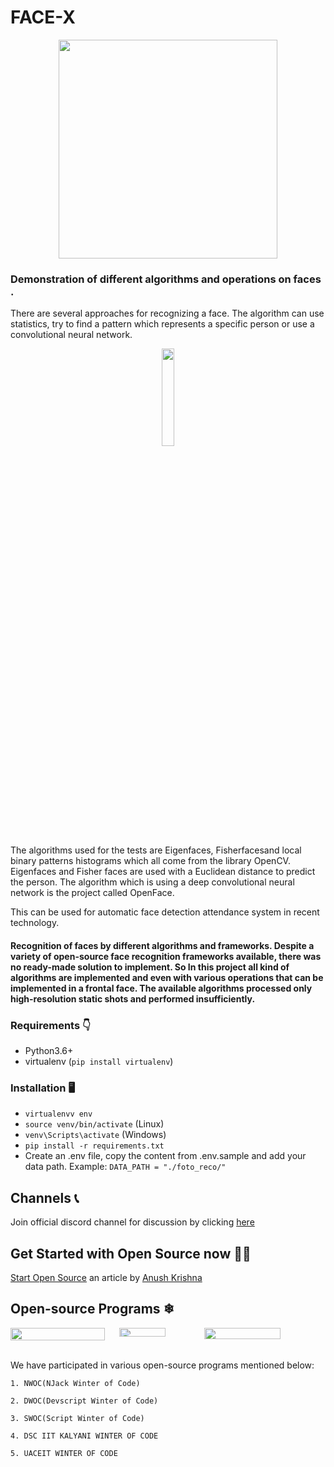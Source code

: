 # FACE-X


<div align="center">
<img src="https://github.com/akshitagupta15june/Face-X/blob/master/Cartoonify%20Image/facex.jpeg" width="350px" height="350px" align='center'>
</div>

### Demonstration of different algorithms and operations on faces . 

There are several approaches for recognizing a face. The algorithm can use statistics, try to find a pattern which represents a specific person or use a convolutional neural network. 
<div align="center">
<img src="https://media.giphy.com/media/AXorq76Tg3Vte/giphy.gif" width="20%"><br>
</div>

The algorithms used for the tests are Eigenfaces, Fisherfacesand local binary patterns histograms which all come from the library OpenCV. Eigenfaces and Fisher faces are used with a Euclidean distance to predict the person. The algorithm which is using a deep convolutional neural network is the project called OpenFace.

This can be used for automatic face detection attendance system in recent technology.


#### Recognition of faces by different algorithms and frameworks. Despite a variety of open-source face recognition frameworks available, there was no ready-made solution to implement. So In this project all kind of algorithms are implemented and even with various operations that can be implemented in a frontal face. The available algorithms processed only high-resolution static shots and performed insufficiently.


### Requirements 👇
- Python3.6+
- virtualenv (`pip install virtualenv`)

### Installation 🖥
- `virtualenvv env`
- `source venv/bin/activate` (Linux)
- `venv\Scripts\activate` (Windows)
- `pip install -r requirements.txt`
- Create an .env file, copy the content from .env.sample and add your data path. Example: `DATA_PATH = "./foto_reco/"`

## Channels 📞
Join official discord channel for discussion by clicking [here](https://discord.gg/d5GfFfy8)


## Get Started with Open Source now 👨‍💻

[Start Open Source](https://anush-venkatakrishna.medium.com/part-1-winter-or-summer-take-your-baby-steps-into-opensource-now-7d661235d7ff) an article by [Anush Krishna](https://github.com/anushkrishnav)


## Open-source Programs ❄

<div style="display: flex; flex-wrap: wrap;">
<div style="width:30%; display: flex; align-items:center; justify-content: center; flex-direction: column;">
<img src="https://njackwinterofcode.github.io/images/nwoc-logo.png" width="100%"><br>
</div>

<div style="width:30%; display: flex; align-items:center; justify-content: center; flex-direction: column;">
<img src="https://devscript.tech/woc/img/WOC-logo.png" width="70%"><br>
</div>

<div style="width:30%; display: flex; align-items:center; justify-content: center; flex-direction: column;">
<img src="https://media-exp1.licdn.com/dms/image/C560BAQGh8hr-FgbrHw/company-logo_200_200/0/1602422883512?e=2159024400&v=beta&t=s8IX2pN1J2v5SRRbgzVNzxnQ2rWeeMq2Xb__BYW60qE" width="90%"><br>
</div>
</div>

We have participated in various open-source programs mentioned below:
```
1. NWOC(NJack Winter of Code)
```
```
2. DWOC(Devscript Winter of Code)
```
```
3. SWOC(Script Winter of Code)
```
```
4. DSC IIT KALYANI WINTER OF CODE
```
```
5. UACEIT WINTER OF CODE
```
